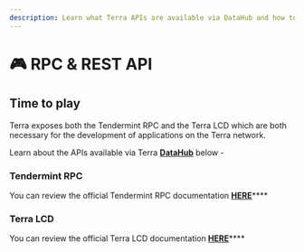 ```yaml
---
description: Learn what Terra APIs are available via DataHub and how to use them
---
```


# 🎮 RPC & REST API

## Time to play

Terra exposes both the Tendermint RPC and the Terra LCD which are both necessary for the development of applications on the Terra network.

Learn about the APIs available via Terra [**DataHub**](https://datahub.figment.io/sign\_up?service=terra) below -

### Tendermint RPC

You can review the official Tendermint RPC documentation [**HERE**](https://docs.tendermint.com/master/rpc/#/)****

### Terra LCD

You can review the official Terra LCD documentation [**HERE**](https://lcd.terra.dev/swagger/)****
